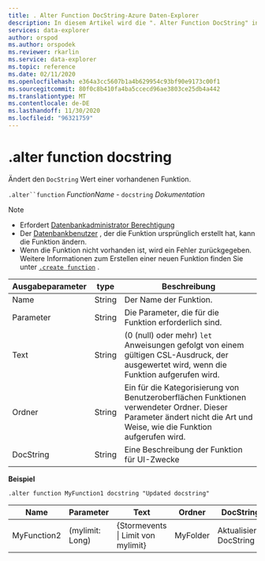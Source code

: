 ```yaml
---
title: . Alter Function DocString-Azure Daten-Explorer
description: In diesem Artikel wird die ". Alter Function DocString" in Azure Daten-Explorer beschrieben.
services: data-explorer
author: orspod
ms.author: orspodek
ms.reviewer: rkarlin
ms.service: data-explorer
ms.topic: reference
ms.date: 02/11/2020
ms.openlocfilehash: e364a3cc5607b1a4b629954c93bf90e9173c00f1
ms.sourcegitcommit: 80f0c8b410fa4ba5ccecd96ae3803ce25db4a442
ms.translationtype: MT
ms.contentlocale: de-DE
ms.lasthandoff: 11/30/2020
ms.locfileid: "96321759"
---
```

# <a name="alter-function-docstring"></a>.alter function docstring

Ändert den `DocString` Wert einer vorhandenen Funktion.

`.alter``function` *FunctionName* - `docstring` *Dokumentation*

> [!NOTE]
> * Erfordert [Datenbankadministrator Berechtigung](../management/access-control/role-based-authorization.md)
> * Der [Datenbankbenutzer](../management/access-control/role-based-authorization.md) , der die Funktion ursprünglich erstellt hat, kann die Funktion ändern.
> * Wenn die Funktion nicht vorhanden ist, wird ein Fehler zurückgegeben. Weitere Informationen zum Erstellen einer neuen Funktion finden Sie unter [`.create function`](create-function.md) .

|Ausgabeparameter |type |Beschreibung
|---|---|--- 
|Name  |String |Der Name der Funktion.
|Parameter  |String |Die Parameter, die für die Funktion erforderlich sind.
|Text  |String |(0 (null) oder mehr) `let` Anweisungen gefolgt von einem gültigen CSL-Ausdruck, der ausgewertet wird, wenn die Funktion aufgerufen wird.
|Ordner|String|Ein für die Kategorisierung von Benutzeroberflächen Funktionen verwendeter Ordner. Dieser Parameter ändert nicht die Art und Weise, wie die Funktion aufgerufen wird.
|DocString|String|Eine Beschreibung der Funktion für UI-Zwecke

**Beispiel** 

```kusto
.alter function MyFunction1 docstring "Updated docstring"
```
    
|Name |Parameter |Text|Ordner|DocString
|---|---|---|---|---
|MyFunction2 |(mylimit: Long)| {Stormevents &#124; Limit von mylimit}|MyFolder|Aktualisierte DocString|
